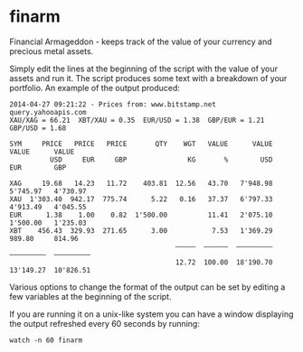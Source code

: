 finarm
======

Financial Armageddon - keeps track of the value of your currency and precious metal assets.

Simply edit the lines at the beginning of the script with the value of your assets and run it.
The script produces some text with a breakdown of your portfolio. An example of the output produced:

```
2014-04-27 09:21:22 - Prices from: www.bitstamp.net query.yahooapis.com
XAU/XAG = 66.21  XBT/XAU = 0.35  EUR/USD = 1.38  GBP/EUR = 1.21  GBP/USD = 1.68

SYM     PRICE   PRICE   PRICE       QTY    WGT   VALUE      VALUE      VALUE      VALUE
          USD     EUR     GBP               KG       %        USD        EUR        GBP

XAG     19.68   14.23   11.72    403.81  12.56   43.70   7'948.98   5'745.97   4'730.97
XAU  1'303.40  942.17  775.74      5.22   0.16   37.37   6'797.33   4'913.49   4'045.55
EUR      1.38    1.00    0.82  1'500.00          11.41   2'075.10   1'500.00   1'235.03
XBT    456.43  329.93  271.65      3.00           7.53   1'369.29     989.80     814.96
                                         ‒‒‒‒‒  ‒‒‒‒‒‒  ‒‒‒‒‒‒‒‒‒  ‒‒‒‒‒‒‒‒‒  ‒‒‒‒‒‒‒‒‒
                                         12.72  100.00  18'190.70  13'149.27  10'826.51
```

Various options to change the format of the output can be set by editing a few variables at the beginning of the script.

If you are running it on a unix-like system you can have a window displaying the output refreshed every 60 seconds by running:
```
watch -n 60 finarm
```
